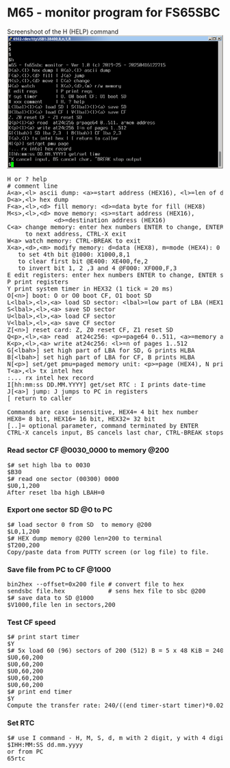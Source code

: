 # M65 - monitor program for FS65SBC
Screenshoot of the H (HELP) command  
<img src="./img/m65-help-screen.png" alt="m65-help-screen"/>
<pre>
H or ? help
# comment line
A&lt;a&gt;,&lt;l&gt; ascii dump: &lt;a&gt;=start address (HEX16), &lt;l&gt;=len of dump (HEX16)
D&lt;a&gt;,&lt;l&gt; hex dump  
F&lt;a&gt;,&lt;l&gt;,&lt;d&gt; fill memory: &lt;d&gt;=data byte for fill (HEX8)
M&lt;s&gt;,&lt;l&gt;,&lt;d&gt; move memory: &lt;s&gt;=start address (HEX16),
             &lt;d&gt;=destination address (HEX16)
C&lt;a&gt; change memory: enter hex numbers ENTER to change, ENTER skip
     to next address, CTRL-X exit
W&lt;a&gt; watch memory: CTRL-BREAK to exit
X&lt;a&gt;,&lt;d&gt;,&lt;m&gt; modify memory: d=data (HEX8), m=mode (HEX4): 0 change, 1 or, 2 and, 3 xor
   to set 4th bit @1000: X1000,8,1
   to clear first bit @E400: XE400,fe,2
   to invert bit 1, 2 ,3 and 4 @F000: XF000,F,3
E edit registers: enter hex numbers ENTER to change, ENTER skip, CTRL-X exit
P print registers
Y print system timer in HEX32 (1 tick = 20 ms)
O[&lt;n&gt;] boot: O or O0 boot CF, O1 boot SD
L&lt;lbal&gt;,&lt;l&gt;,&lt;a&gt; load SD sector: &lt;lbal&gt;=low part of LBA (HEX16), &lt;l&gt;=number of sectors to read (HEX16)
S&lt;lbal&gt;,&lt;l&gt;,&lt;a&gt; save SD sector
U&lt;lbal&gt;,&lt;l&gt;,&lt;a&gt; load CF sector
V&lt;lbal&gt;,&lt;l&gt;,&lt;a&gt; save CF sector
Z[&lt;n&gt;] reset card: Z, Z0 reset CF, Z1 reset SD
Q&lt;p&gt;,&lt;l&gt;,&lt;a&gt; read  at24c256: &lt;p&gt;=page64 0..511, &lt;a&gt;=memory address (HEX16)
K&lt;p&gt;,&lt;l&gt;,&lt;a&gt; write at24c256: &lt;l&gt;=n of pages 1..512
G[&lt;lbah&gt;] set high part of LBA for SD, G prints HLBA
B[&lt;lbah&gt;] set high part of LBA for CF, B prints HLBA
N[&lt;p&gt;] set/get pmu=paged memory unit: &lt;p&gt;=page (HEX4), N prints page
T&lt;a&gt;,&lt;l&gt; tx intel hex
:... rx intel hex record
I[hh:mm:ss DD.MM.YYYY] get/set RTC : I prints date-time
J[&lt;a&gt;] jump: J jumps to PC in registers
[ return to caller

Commands are case insensitive, HEX4= 4 bit hex number
HEX8= 8 bit, HEX16= 16 bit, HEX32= 32 bit
[..]= optional parameter, command terminated by ENTER
CTRL-X cancels input, BS cancels last char, CTRL-BREAK stops output
</pre>
### Read sector CF @0030_0000 to memory @200
<pre>
$# set high lba to 0030
$B30
$# read one sector (00300) 0000
$U0,1,200
After reset lba high LBAH=0
</pre>
### Export one sector SD @0 to PC
<pre>
$# load sector 0 from SD  to memory @200
$L0,1,200
$# HEX dump memory @200 len=200 to terminal
$T200,200
Copy/paste data from PUTTY screen (or log file) to file.
</pre>
### Save file from PC to CF @1000
<pre>
bin2hex --offset=0x200 file # convert file to hex
sendsbc file.hex            # sens hex file to sbc @200
$# save data to SD @1000
$V1000,file_len_in_sectors,200
</pre>
### Test CF speed
<pre>
$# print start timer
$Y
$# 5x load 60 (96) sectors of 200 (512) B = 5 x 48 KiB = 240 KiB
$U0,60,200
$U0,60,200
$U0,60,200
$U0,60,200
$U0,60,200
$# print end timer
$Y
Compute the transfer rate: 240/((end_timer-start_timer)*0.02) in KiB/s
</pre>
### Set RTC
<pre>
$# use I command - H, M, S, d, m with 2 digit, y with 4 digits
$IHH:MM:SS dd.mm.yyyy
or from PC
65rtc
</pre>


